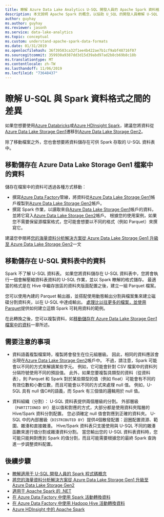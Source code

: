 ```yaml
---
title: 瞭解 Azure Data Lake Analytics U-SQL 開發人員的 Apache Spark 資料格式。
description: 本文說明 Apache Spark 的概念，以協助 U_SQL 的開發人員瞭解 U-SQL 與 Spark 資料格式之間的差異。
author: guyhay
ms.author: guyhay
ms.reviewer: jasonh
ms.service: data-lake-analytics
ms.topic: conceptual
ms.custom: understand-apache-spark-data-formats
ms.date: 01/31/2019
ms.openlocfilehash: 36f39503ca32f1ee4b422ae7b1cf9abf48716f07
ms.sourcegitcommit: 359930a9387dd3d15d39abd97ad2b8cb69b8c18b
ms.translationtype: MT
ms.contentlocale: zh-TW
ms.lasthandoff: 11/06/2019
ms.locfileid: "73648437"
---
```

# <a name="understand-differences-between-u-sql-and-spark-data-formats"></a>瞭解 U-SQL 與 Spark 資料格式之間的差異

如果您想要使用[Azure Databricks](../azure-databricks/what-is-azure-databricks.md)或[Azure HDInsight Spark](../hdinsight/spark/apache-spark-overview.md)，建議您將資料從[Azure Data Lake Storage Gen1](../data-lake-store/data-lake-store-overview.md)遷移到[Azure Data Lake Storage Gen2](../storage/blobs/data-lake-storage-introduction.md)。

除了移動檔案之外，您也會想要將資料儲存在可供 Spark 存取的 U-SQL 資料表中。

## <a name="move-data-stored-in-azure-data-lake-storage-gen1-files"></a>移動儲存在 Azure Data Lake Storage Gen1 檔案中的資料

儲存在檔案中的資料可透過各種方式移動：

- 撰寫[Azure Data Factory](../data-factory/introduction.md)管線，將資料從[Azure Data Lake Storage Gen1](../data-lake-store/data-lake-store-overview.md)帳戶複製到[Azure Data Lake Storage Gen2](../storage/blobs/data-lake-storage-introduction.md)帳戶。
- 撰寫 Spark 作業，以讀取來自[Azure Data Lake Storage Gen1](../data-lake-store/data-lake-store-overview.md)帳戶的資料，並將它寫入[Azure Data Lake Storage Gen2](../storage/blobs/data-lake-storage-introduction.md)帳戶。 根據您的使用案例，如果您不需要保留源檔案格式，您可能會想要以不同的格式（例如 Parquet）來撰寫它。

建議您參閱將[您的海量資料分析解決方案從 Azure Data Lake Storage Gen1 升級至 Azure Data Lake Storage Gen2](../storage/blobs/data-lake-storage-upgrade.md)一文

## <a name="move-data-stored-in-u-sql-tables"></a>移動儲存在 U-SQL 資料表中的資料

Spark 不了解 U-SQL 資料表。 如果您將資料儲存在 U-SQL 資料表中，您將會執行一個會解壓縮資料表資料的 U-SQL 作業，並以 Spark 瞭解的格式儲存。 最適當的格式是在 Hive 中繼存放區的資料夾版面配置之後，建立一組 Parquet 檔案。

您可以使用內建的 Parquet 輸出器，並搭配使用動態輸出分割與檔案集來建立磁碟分割資料夾，以在 U-SQL 中達成輸出。 [處理比以往更多的檔案，並使用 Parquet](https://blogs.msdn.microsoft.com/azuredatalake/2018/06/11/process-more-files-than-ever-and-use-parquet-with-azure-data-lake-analytics)提供如何建立這類 Spark 可耗用資料的範例。

在此轉換之後，您可以複製資料，如[移動儲存在 Azure Data Lake Storage Gen1 檔案中的資料](#move-data-stored-in-azure-data-lake-storage-gen1-files)一章所述。

## <a name="caveats"></a>需要注意的事項

- 資料語義複製檔案時，複製將會發生在位元組層級。 因此，相同的資料應該會出現在[Azure Data Lake Storage Gen2](../storage/blobs/data-lake-storage-introduction.md)帳戶中。 不過，請注意，Spark 可能會以不同的方式來解讀某些字元。 例如，它可能會針對 CSV 檔案中的資料列分隔符號使用不同的預設值。
    此外，如果您要複製具類型的資料（從資料表），則 Parquet 和 Spark 對於某些類型的值（例如 float）可能會有不同的有效位數和小數位數，而且可能會以不同的方式來處理 null 值。 例如，U-SQL 具有 null 值C#的語義，而 Spark 有三個值的邏輯用於 null 值。

- 資料組織（分割）： U-SQL 資料表提供兩個層級的分割。 外部層級（`PARTITIONED BY`）是以值和對應的方式，大部分都是使用資料夾階層的 Hive/Spark 資料分割配置。 您必須確定 null 值會對應到正確的資料夾。 U-SQL 中的內部層級（`DISTRIBUTED BY`）提供4個散發配置：迴圈配置資源、範圍、雜湊和直接雜湊。
    Hive/Spark 資料表只支援使用與 U-SQL 不同的雜湊函數來進行值分割或雜湊資料分割。 當您輸出您的 U-SQL 資料表資料時，您可能只能夠對應到 Spark 的值分割，而且可能需要根據您的最終 Spark 查詢進一步調整資料配置。

## <a name="next-steps"></a>後續步驟

- [瞭解適用于 U-SQL 開發人員的 Spark 程式碼概念](understand-spark-code-concepts.md)
- [將您的海量資料分析解決方案從 Azure Data Lake Storage Gen1 升級至 Azure Data Lake Storage Gen2](../storage/blobs/data-lake-storage-upgrade.md)
- [適用于 Apache Spark 的 .NET](https://docs.microsoft.com/dotnet/spark/what-is-apache-spark-dotnet)
- [在 Azure Data Factory 中使用 Spark 活動轉換資料](../data-factory/transform-data-using-spark.md)
- [在 Azure Data Factory 中使用 Hadoop Hive 活動轉換資料](../data-factory/transform-data-using-hadoop-hive.md)
- [Azure HDInsight 中的 Apache Spark](../hdinsight/spark/apache-spark-overview.md)

